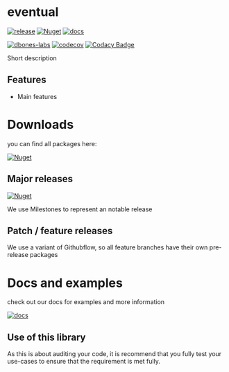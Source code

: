 # eventual

[![release](https://img.shields.io/github/v/release/dbones-labs/eventual?logo=nuget)](https://github.com/dbones-labs/eventual/releases) [![Nuget](https://img.shields.io/badge/nuget-eventual-blue)](https://github.com/orgs/dbones-labs/packages?repo_name=eventual)
[![docs](https://img.shields.io/badge/docs-eventual-blue)](https://dbones-labs.github.io/eventual/)

[![dbones-labs](https://circleci.com/gh/dbones-labs/eventual.svg?style=shield)](https://app.circleci.com/pipelines/github/dbones-labs/eventual) 
[![codecov](https://codecov.io/gh/dbones-labs/eventual/branch/master/graph/badge.svg?token=0AE8TL5PR3)](undefined) 
[![Codacy Badge](https://app.codacy.com/project/badge/Grade/efd93328aebe4815a5710df7bbce5d03)](https://www.codacy.com/gh/dbones-labs/eventual/dashboard?utm_source=github.com&amp;utm_medium=referral&amp;utm_content=dbones-labs/eventual&amp;utm_campaign=Badge_Grade) 


Short description

## Features

- Main features

# Downloads

you can find all packages here:

[![Nuget](https://img.shields.io/badge/nuget-eventual-blue)](https://github.com/orgs/dbones-labs/packages?repo_name=eventual)


## Major releases

[![Nuget](https://img.shields.io/github/v/release/dbones-labs/eventual?logo=nuget)](https://github.com/dbones-labs/eventual/releases)

We use Milestones to represent an notable release


## Patch / feature releases

We use a variant of Githubflow, so all feature branches have their own pre-release packages



# Docs and examples

check out our docs for examples and more information

[![docs](https://img.shields.io/badge/docs-eventual-blue)](https://dbones-labs.github.io/eventual/)

## Use of this library

As this is about auditing your code, it is recommend that you fully test your use-cases to ensure that the requirement is met fully.